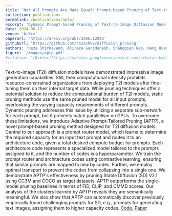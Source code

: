 ```yaml
---
title: "Not All Prompts Are Made Equal: Prompt-based Pruning of Text-to-Image Diffusion Models"
collection: publications
permalink: /publications/aptp/
excerpt: 'Dynamic Prompt-based Pruning of Text-to-Image Diffusion Models'
date: 2024-06-17
venue: 'ArXiv'
paperurl: 'https://arxiv.org/abs/2406.12042'
githuburl: 'https://github.com/rezashkv/diffusion_pruning'
authors: 'Reza Shirkavand, Alireza Ganjdanesh, Shangqian Gao, Heng Huang'
figure: '/images/aptp.pdf'
#citation: "[Bibtex](https://scholar.googleusercontent.com/scholar.bib?q=info:ZkCwRc5-7bgJ:scholar.google.com/&output=citation&scisdr=ClExa795EPesk0nPEiI:AFWwaeYAAAAAZv7JCiJJwHMa3sda3gsFkNG24VI&scisig=AFWwaeYAAAAAZv7JCuMjfKl65zI00CI_v1C_Qlk&scisf=4&ct=citation&cd=-1&hl=en)" 
---
```

Text-to-image (T2I) diffusion models have demonstrated impressive image generation capabilities. Still, their computational intensity prohibits resource-constrained organizations from deploying T2I models after fine-tuning them on their internal target data. While pruning techniques offer a potential solution to reduce the computational burden of T2I models, static pruning methods use the same pruned model for all input prompts, overlooking the varying capacity requirements of different prompts. Dynamic pruning addresses this issue by utilizing a separate sub-network for each prompt, but it prevents batch parallelism on GPUs. To overcome these limitations, we introduce Adaptive Prompt-Tailored Pruning (APTP), a novel prompt-based pruning method designed for T2I diffusion models. Central to our approach is a prompt router model, which learns to determine the required capacity for an input text prompt and routes it to an architecture code, given a total desired compute budget for prompts. Each architecture code represents a specialized model tailored to the prompts assigned to it, and the number of codes is a hyperparameter. We train the prompt router and architecture codes using contrastive learning, ensuring that similar prompts are mapped to nearby codes. Further, we employ optimal transport to prevent the codes from collapsing into a single one. We demonstrate APTP's effectiveness by pruning Stable Diffusion (SD) V2.1 using CC3M and COCO as target datasets. APTP outperforms the single-model pruning baselines in terms of FID, CLIP, and CMMD scores. Our analysis of the clusters learned by APTP reveals they are semantically meaningful. We also show that APTP can automatically discover previously empirically found challenging prompts for SD, e.g., prompts for generating text images, assigning them to higher capacity codes.
[Code](https://github.com/rezashkv/diffusion_pruning), [Paper](https://arxiv.org/abs/2406.12042)

